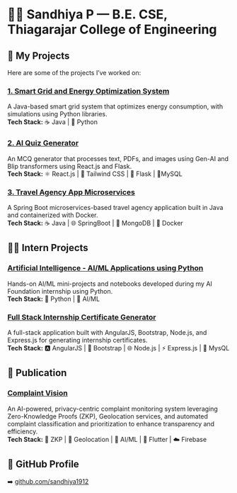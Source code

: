 # 👩‍💻 Sandhiya P — B.E. CSE, Thiagarajar College of Engineering

## 💼 My Projects

Here are some of the projects I’ve worked on:

### [1️. Smart Grid and Energy Optimization System](https://github.com/sandhiya1912/Smart_Grid_System)  
A Java-based smart grid system that optimizes energy consumption, with simulations using Python libraries.  
**Tech Stack:** ☕ Java | 🐍 Python

### [2. AI Quiz Generator](https://github.com/sandhiya1912/Quiz-Generator)  
An MCQ generator that processes text, PDFs, and images using Gen-AI and Blip transformers using React.js and Flask.  
**Tech Stack:** ⚛️ React.js | 🌊 Tailwind CSS | 🐍 Flask | 🐬MySQL 

### [3. Travel Agency App Microservices](https://github.com/sandhiya1912/TravelAgencyMicroservices)  
A Spring Boot microservices-based travel agency application built in Java and containerized with Docker.  
**Tech Stack:**  ☕ Java | 🌐 SpringBoot | 🍃 MongoDB  | 🐳 Docker

## 🧑‍🏫 Intern Projects

### [Artificial Intelligence - AI/ML Applications using Python](https://github.com/sandhiya1912/AL-ML-concepts)  
Hands-on AI/ML mini-projects and notebooks developed during my AI Foundation internship using Python.  
**Tech Stack:** 🐍 Python | 🤖 AI/ML

### [Full Stack Internship Certificate Generator](https://github.com/sandhiya1912/Angular-intern-project)  
A full-stack application built with AngularJS, Bootstrap, Node.js, and Express.js for generating internship certificates.  
**Tech Stack:** 🅰️ AngularJS | 🎨 Bootstrap | 🌐 Node.js | ⚡ Express.js | 🐬 MysQL

## 📑 Publication  

### [Complaint Vision](https://github.com/sandhiya1912/ComplaintVision)  
An AI-powered, privacy-centric complaint monitoring system leveraging Zero-Knowledge Proofs (ZKP), Geolocation services, and automated complaint classification and prioritization to enhance transparency and efficiency.  
**Tech Stack:** 🔐 ZKP | 📍 Geolocation | 🤖 AI/ML | 📱 Flutter | ☁️ Firebase

## 🔗 GitHub Profile  
➡️ [github.com/sandhiya1912](https://github.com/sandhiya1912)
